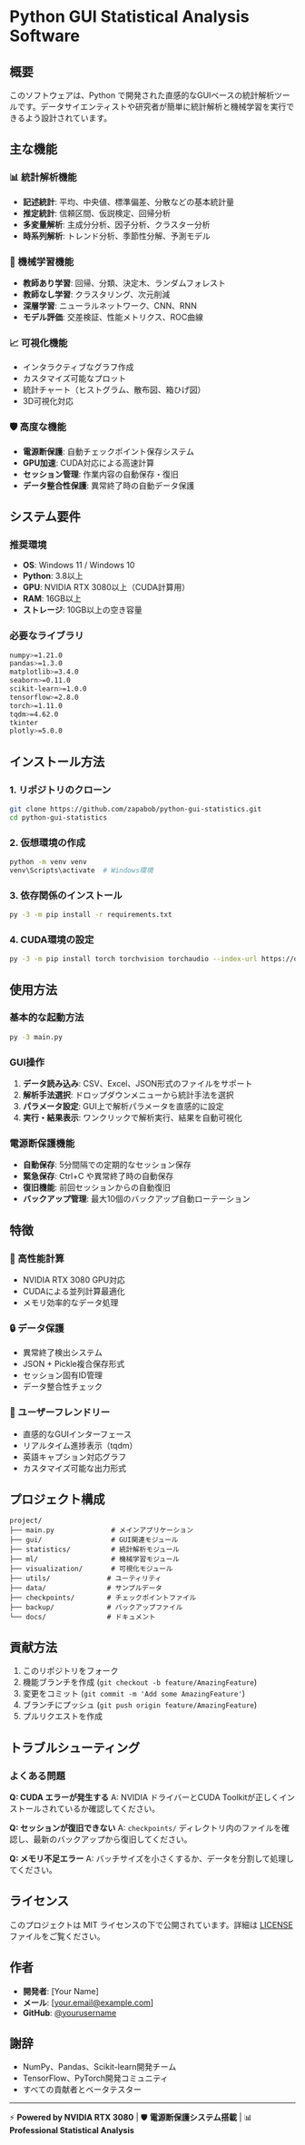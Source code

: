 # Python GUI Statistical Analysis Software

## 概要

このソフトウェアは、Python で開発された直感的なGUIベースの統計解析ツールです。データサイエンティストや研究者が簡単に統計解析と機械学習を実行できるよう設計されています。

## 主な機能

### 📊 統計解析機能
- **記述統計**: 平均、中央値、標準偏差、分散などの基本統計量
- **推定統計**: 信頼区間、仮説検定、回帰分析
- **多変量解析**: 主成分分析、因子分析、クラスター分析
- **時系列解析**: トレンド分析、季節性分解、予測モデル

### 🤖 機械学習機能
- **教師あり学習**: 回帰、分類、決定木、ランダムフォレスト
- **教師なし学習**: クラスタリング、次元削減
- **深層学習**: ニューラルネットワーク、CNN、RNN
- **モデル評価**: 交差検証、性能メトリクス、ROC曲線

### 📈 可視化機能
- インタラクティブなグラフ作成
- カスタマイズ可能なプロット
- 統計チャート（ヒストグラム、散布図、箱ひげ図）
- 3D可視化対応

### 🛡️ 高度な機能
- **電源断保護**: 自動チェックポイント保存システム
- **GPU加速**: CUDA対応による高速計算
- **セッション管理**: 作業内容の自動保存・復旧
- **データ整合性保護**: 異常終了時の自動データ保護

## システム要件

### 推奨環境
- **OS**: Windows 11 / Windows 10
- **Python**: 3.8以上
- **GPU**: NVIDIA RTX 3080以上（CUDA計算用）
- **RAM**: 16GB以上
- **ストレージ**: 10GB以上の空き容量

### 必要なライブラリ
```bash
numpy>=1.21.0
pandas>=1.3.0
matplotlib>=3.4.0
seaborn>=0.11.0
scikit-learn>=1.0.0
tensorflow>=2.8.0
torch>=1.11.0
tqdm>=4.62.0
tkinter
plotly>=5.0.0
```

## インストール方法

### 1. リポジトリのクローン
```bash
git clone https://github.com/zapabob/python-gui-statistics.git
cd python-gui-statistics
```

### 2. 仮想環境の作成
```bash
python -m venv venv
venv\Scripts\activate  # Windows環境
```

### 3. 依存関係のインストール
```bash
py -3 -m pip install -r requirements.txt
```

### 4. CUDA環境の設定
```bash
py -3 -m pip install torch torchvision torchaudio --index-url https://download.pytorch.org/whl/cu121
```

## 使用方法

### 基本的な起動方法
```bash
py -3 main.py
```

### GUI操作
1. **データ読み込み**: CSV、Excel、JSON形式のファイルをサポート
2. **解析手法選択**: ドロップダウンメニューから統計手法を選択
3. **パラメータ設定**: GUI上で解析パラメータを直感的に設定
4. **実行・結果表示**: ワンクリックで解析実行、結果を自動可視化

### 電源断保護機能
- **自動保存**: 5分間隔での定期的なセッション保存
- **緊急保存**: Ctrl+C や異常終了時の自動保存
- **復旧機能**: 前回セッションからの自動復旧
- **バックアップ管理**: 最大10個のバックアップ自動ローテーション

## 特徴

### 🚀 高性能計算
- NVIDIA RTX 3080 GPU対応
- CUDAによる並列計算最適化
- メモリ効率的なデータ処理

### 🔒 データ保護
- 異常終了検出システム
- JSON + Pickle複合保存形式
- セッション固有ID管理
- データ整合性チェック

### 🎨 ユーザーフレンドリー
- 直感的なGUIインターフェース
- リアルタイム進捗表示（tqdm）
- 英語キャプション対応グラフ
- カスタマイズ可能な出力形式

## プロジェクト構成

```
project/
├── main.py              # メインアプリケーション
├── gui/                 # GUI関連モジュール
├── statistics/          # 統計解析モジュール
├── ml/                  # 機械学習モジュール
├── visualization/       # 可視化モジュール
├── utils/              # ユーティリティ
├── data/               # サンプルデータ
├── checkpoints/        # チェックポイントファイル
├── backup/             # バックアップファイル
└── docs/               # ドキュメント
```

## 貢献方法

1. このリポジトリをフォーク
2. 機能ブランチを作成 (`git checkout -b feature/AmazingFeature`)
3. 変更をコミット (`git commit -m 'Add some AmazingFeature'`)
4. ブランチにプッシュ (`git push origin feature/AmazingFeature`)
5. プルリクエストを作成

## トラブルシューティング

### よくある問題

**Q: CUDA エラーが発生する**
A: NVIDIA ドライバーとCUDA Toolkitが正しくインストールされているか確認してください。

**Q: セッションが復旧できない**
A: `checkpoints/` ディレクトリ内のファイルを確認し、最新のバックアップから復旧してください。

**Q: メモリ不足エラー**
A: バッチサイズを小さくするか、データを分割して処理してください。

## ライセンス

このプロジェクトは MIT ライセンスの下で公開されています。詳細は [LICENSE](LICENSE) ファイルをご覧ください。

## 作者

- **開発者**: [Your Name]
- **メール**: [your.email@example.com]
- **GitHub**: [@yourusername](https://github.com/yourusername)

## 謝辞

- NumPy、Pandas、Scikit-learn開発チーム
- TensorFlow、PyTorch開発コミュニティ
- すべての貢献者とベータテスター

---

⚡ **Powered by NVIDIA RTX 3080** | 🛡️ **電源断保護システム搭載** | 📊 **Professional Statistical Analysis** 